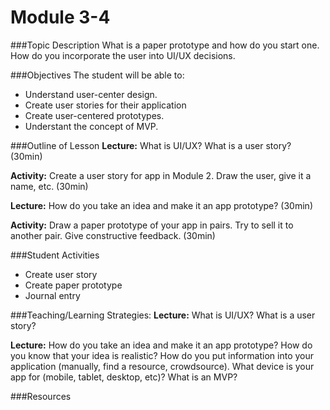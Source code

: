 # Module 3-4

###Topic Description
What is a paper prototype and how do you start one. How do you incorporate the user into UI/UX decisions.

###Objectives
The student will be able to:
- Understand user-center design.
- Create user stories for their application
- Create user-centered prototypes.
- Understant the concept of MVP.

###Outline of Lesson
**Lecture:** What is UI/UX? What is a user story? (30min)

**Activity:** Create a user story for app in Module 2. Draw the user, give it a name, etc. (30min)

**Lecture:** How do you take an idea and make it an app prototype? (30min)

**Activity:** Draw a paper prototype of your app in pairs. Try to sell it to another pair. Give constructive feedback. (30min)


###Student Activities
- Create user story
- Create paper prototype
- Journal entry

###Teaching/Learning Strategies:
**Lecture:** What is UI/UX? What is a user story?

**Lecture:** How do you take an idea and make it an app prototype? How do you know that your idea is realistic? How do you put information into your application (manually, find a resource, crowdsource). What device is your app for (mobile, tablet, desktop, etc)? What is an MVP?

###Resources



